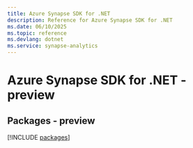 ```yaml
---
title: Azure Synapse SDK for .NET
description: Reference for Azure Synapse SDK for .NET
ms.date: 06/10/2025
ms.topic: reference
ms.devlang: dotnet
ms.service: synapse-analytics
---
```

# Azure Synapse SDK for .NET - preview
## Packages - preview
[!INCLUDE [packages](synapse-index.md)]